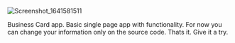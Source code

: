 ![Screenshot_1641581511](https://user-images.githubusercontent.com/56032031/148592996-d6560b70-f67b-4ee6-a22b-24844cc0085d.png)


Business Card app. Basic single page app with functionality. For now you can change your information only on the source code. Thats it. Give it a try. 
